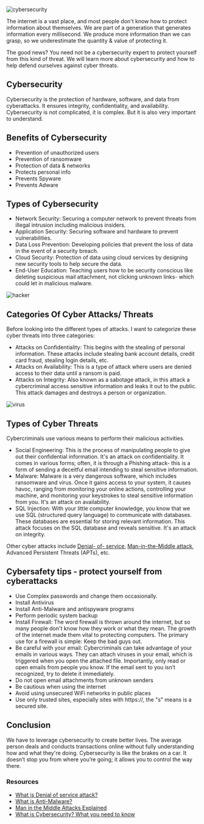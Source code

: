 ![cybersecurity](/engineering-education/what-is-cybersecurity/hero.jpg)

The internet is a vast place, and most people don't know how to protect information about themselves. We are part of a generation that generates information every millisecond. We produce more information than we can grasp, so we underestimate the quantity & value of protecting it. 

The good news? You need not be a cybersecurity expert to protect yourself from this kind of threat. We will learn more about cybersecurity and how to help defend ourselves against cyber threats.

## Cybersecurity

Cybersecurity is the protection of hardware, software, and data from cyberattacks. It ensures integrity, confidentiality, and availability. Cybersecurity is not complicated, it is complex. But it is also very important to understand.

## Benefits of Cybersecurity

- Prevention of unauthorized users
- Prevention of ransomware
- Protection of data & networks
- Protects personal info
- Prevents Spyware
- Prevents Adware

## Types of Cybersecurity

- Network Security: Securing a computer network to prevent threats from illegal intrusion including malicious insiders.
- Application Security: Securing software and hardware to prevent vulnerabilities.
- Data Loss Prevention: Developing policies that prevent the loss of data in the event of a security breach.
- Cloud Security: Protection of data using cloud services by designing new security tools to help secure the data.
- End-User Education: Teaching users how to be security conscious like deleting suspicious mail attachment, not clicking unknown links- which could let in malicious malware.

![hacker](/engineering-education/what-is-cybersecurity/hacker.jpg)

## Categories Of Cyber Attacks/ Threats

Before looking into the different types of attacks. I want to categorize these cyber threats into three categories:

- Attacks on Confidentiality: This begins with the stealing of personal information. These attacks include stealing bank account details, credit card fraud, stealing login details, etc.
- Attacks on Availability: This is a type of attack where users are denied access to their data until a ransom is paid. 
- Attacks on Integrity: Also known as a sabotage attack, in this attack a cybercriminal access sensitive information and leaks it out to the public. This attack damages and destroys a person or organization. 

![virus](/engineering-education/what-is-cybersecurity/virus.jpg)

## Types of Cyber Threats
Cybercriminals use various means to perform their malicious activities.

- Social Engineering: This is the process of manipulating people to give out their confidential information. It's an attack on confidentiality. It comes in various forms; often, it is through a Phishing attack- this is a form of sending a deceitful email intending to steal sensitive information.
- Malware: Malware is a very dangerous software, which includes ransomware and virus. Once it gains access to your system, it causes havoc, ranging from monitoring your online actions, controlling your machine, and monitoring your keystrokes to steal sensitive information from you. It's an attack on availability.
- SQL Injection: With your little computer knowledge, you know that we use SQL (structured query language) to communicate with databases. These databases are essential for storing relevant information. This attack focuses on the SQL database and reveals sensitive. It's an attack on integrity. 

Other cyber attacks include [Denial- of- service](https://www.section.io/engineering-education/denial-of-service/), [Man-in-the-Middle attack](https://www.section.io/engineering-education/man-in-the-middle-attack/), Advanced Persistent Threats (APTs), etc.

## Cybersafety tips - protect yourself from cyberattacks

- Use Complex passwords and change them occasionally.
- Install Antivirus
- Install Anti-Malware and antispyware programs
- Perform periodic system backup
- Install Firewall: The word firewall is thrown around the internet, but so many people don't know how they work or what they mean. The growth of the internet made them vital to protecting computers. The primary use for a firewall is simple: Keep the bad guys out.
- Be careful with your email: Cybercriminals can take advantage of your emails in various ways. They can attach viruses in your email, which is triggered when you open the attached file. Importantly, only read or open emails from people you know. If the email sent to you isn’t recognized, try to delete it immediately.
- Do not open email attachments from unknown senders
- Be cautious when using the internet
- Avoid using unsecured WiFi networks in public places
- Use only trusted sites, especially sites with https://, the "s" means is a secured site. 

## Conclusion
We have to leverage cybersecurity to create better lives. The average person deals and conducts transactions online without fully understanding how and what they're doing. Cybersecurity is like the brakes on a car. It doesn’t stop you from where you’re going; it allows you to control the way there.

### Resources

- [What is Denial of service attack?](https://www.section.io/engineering-education/denial-of-service/)
- [What is Anti-Malware?](https://www.section.io/engineering-education/what-is-anti-virus-software/)
- [Man in the Middle Attacks Explained](https://www.section.io/engineering-education/man-in-the-middle-attack/)
- [What is Cybersecurity? What you need to know](https://us.norton.com/internetsecurity-malware-what-is-cybersecurity-what-you-need-to-know.html)